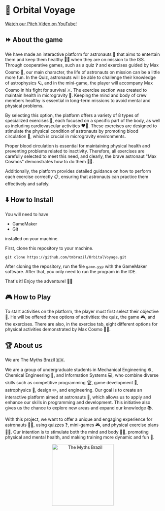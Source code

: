 # 🌌 Orbital Voyage

[Watch our Pitch Video on YouTube!](https://www.youtube.com/watch?v=THQJKJ3J-Ro)

## ⏩ About the game
We have made an interactive platform for astronauts 🚀 that aims to entertain them and keep them healthy 🏋️‍♂️ when they are on mission to the ISS. Through cooperative games, such as a quiz ❓ and exercises guided by Max Cosmo 🌟, our main character, the life of astronauts on mission can be a little more fun. In the Quiz, astronauts will be able to challenge their knowledge of astrophysics 🪐, and in the mini-game, the player will accompany Max Cosmo in his fight for survival ⚔️. The exercise section was created to maintain health in microgravity 🌌. Keeping the mind and body of crew members healthy is essential in long-term missions to avoid mental and physical problems.

By selecting this option, the platform offers a variety of 8 types of specialized exercises 💪, each focused on a specific part of the body, as well as including cardiovascular activities ❤️‍🔥. These exercises are designed to stimulate the physical condition of astronauts by promoting blood circulation 💉, which is crucial in microgravity environments.

Proper blood circulation is essential for maintaining physical health and preventing problems related to inactivity. Therefore, all exercises are carefully selected to meet this need, and clearly, the brave astronaut "Max Cosmos" demonstrates how to do them 👨‍🚀.

Additionally, the platform provides detailed guidance on how to perform each exercise correctly 📋, ensuring that astronauts can practice them effectively and safely.

## ⬇️ How to Install
You will need to have 
- GameMaker
- Git

installed on your machine.

First, clone this repository to your machine.

```
git clone https://github.com/tmbrazil/OrbitalVoyage.git
```
After cloning the repository, run the file ``game.yyp`` with the GameMaker software. After that, you only need to run the program in the IDE.

That's it! Enjoy the adventure! 👩‍🚀

## 🎮 How to Play
To start activities on the platform, the player must first select their objective 🎯. He will be offered three options of activities: the quiz, the game 🎮, and the exercises. There are also, in the exercise tab, eight different options for physical activities demonstrated by Max Cosmo 🏋️‍♂️.

## 🏆 About us
We are The Myths Brazil 🇧🇷.

We are a group of undergraduate students in Mechanical Engineering ⚙️, Chemical Engineering 🧪, and Information Systems 💻, who combine diverse skills such as competitive programming 🏆, game development 🎨, astrophysics 🌌, design ✏️, and engineering. Our goal is to create an interactive platform aimed at astronauts 🌠, which allows us to apply and enhance our skills in programming and development. This initiative also gives us the chance to explore new areas and expand our knowledge 📚.

With this project, we want to offer a unique and engaging experience for astronauts 🧑‍🚀, using quizzes ❓, mini-games 🎮, and physical exercise plans 🏋️‍♀️. Our intention is to stimulate both the mind and body 🧠💪, promoting physical and mental health, and making training more dynamic and fun 🎉.

<div style="text-align: center;">
<img src="logo_color_tmb.png" alt="The Myths Brazil" width="200" height="200">
</div>
